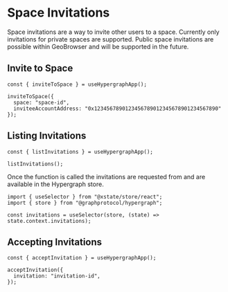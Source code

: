 # Space Invitations

Space invitations are a way to invite other users to a space. Currently only invitations for private spaces are supported. Public space invitations are possible within GeoBrowser and will be supported in the future.

## Invite to Space

```tsx
const { inviteToSpace } = useHypergraphApp();

inviteToSpace({
  space: "space-id",
  inviteeAccountAddress: "0x1234567890123456789012345678901234567890"
});
```

## Listing Invitations

```tsx
const { listInvitations } = useHypergraphApp();

listInvitations();
```

Once the function is called the invitations are requested from and are available in the Hypergraph store.

```tsx
import { useSelector } from "@xstate/store/react";
import { store } from "@graphprotocol/hypergraph";

const invitations = useSelector(store, (state) => state.context.invitations);
```

## Accepting Invitations

```tsx
const { acceptInvitation } = useHypergraphApp();

acceptInvitation({
  invitation: "invitation-id",
});
```
